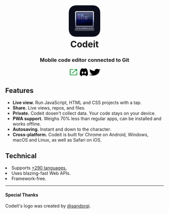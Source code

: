 <h1 align="center">
  <a href="https://codeit.codes"><img src="/icons/app-favicon.png" height="100" width="100"></a>
  <br>
  Codeit
</h1>
<p align="center">
  <h3 align="center">  
    Mobile code editor connected to Git
  </h3>
</p>
<p align="center">
  <a href="https://codeit.codes"><img src="/icons/social/tryit.svg" width="32" height="26"></a>
  <a href="https://discord.gg/47RFy3Vfmg"><img src="/icons/social/discordapp.svg" width="26" height="26"></a>
  <a href="https://twitter.com/codeitcodes"><img src="/icons/social/twitter.svg" width="36" height="26"></a>
</p>

<h2>Features</h2>

<ul>

  <li><b>Live view.</b> Run JavaScript, HTML and CSS projects with a tap.</li>
  
  <li><b>Share.</b> Live views, repos, and files.</li>
  
  <li><b>Private.</b> Codeit dosen't collect data. Your code stays on your device.</li>
  
  <li><b>PWA support.</b> Weighs 70% less than regular apps, can be installed and works offline.</li>
  
  <li><b>Autosaving.</b> Instant and down to the character.</li>
  
  <li><b>Cross-platform.</b> Codeit is built for Chrome on Android, Windows, macOS and Linux, as well as Safari on iOS.</li>

</ul>
<h2>Technical</h2>

<li>Supports <a href="https://codeit.codes/homepage/lang">+290 languages.</a></li>

<li>Uses blazing-fast Web APIs.</li>

<li>Framework-free.</li>

<hr>

<h4>Special Thanks</h4>
Codeit's logo was created by <a href="https://twitter.com/sandorqi">@sandorqi</a>.
